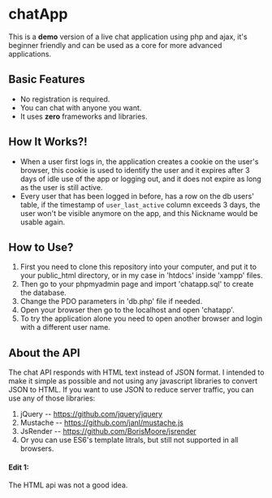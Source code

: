 # chatApp
This is a **demo** version of a live chat application using php and ajax, it's beginner friendly and can be used as a core for more advanced applications.

## Basic Features
* No registration is required.
* You can chat with anyone you want.
* It uses **zero** frameworks and libraries.

## How It Works?!
* When a user first logs in, the application creates a cookie on the user's browser, this cookie is used to identify the user and it expires after 3 days of idle use of the app or logging out, and it does not expire as long as the user is still active.
* Every user that has been logged in before, has a row on the db users' table, if the timestamp of `user_last_active` column exceeds 3 days, the user won't be visible anymore on the app, and this Nickname would be usable again. 

## How to Use?
1. First you need to clone this repository into your computer, and put it to your public_html directory, or in my case in 'htdocs' inside 'xampp' files.
2. Then go to your phpmyadmin page and import 'chatapp.sql' to create the database.
3. Change the PDO parameters in 'db.php' file if needed.
4. Open your browser then go to the localhost and open 'chatapp'.
5. To try the application alone you need to open another browser and login with a different user name.
 

## About the API
The chat API responds with HTML text instead of JSON format.
I intended to make it simple as possible and not using any javascript libraries to convert JSON to HTML.
If you want to use JSON to reduce server traffic, you can use any of those libraries:
1. jQuery   -- https://github.com/jquery/jquery
2. Mustache -- https://github.com/janl/mustache.js
3. JsRender -- https://github.com/BorisMoore/jsrender
4. Or you can use ES6's template litrals, but still not supported in all browsers.

#### Edit 1:
The HTML api was not a good idea.

